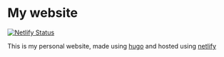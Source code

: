 # My website

[![Netlify Status](https://api.netlify.com/api/v1/badges/ea0ca303-6642-4f2f-bce7-0ca85b2dcb8c/deploy-status)](https://app.netlify.com/sites/harshv5094/deploys)

This is my personal website, made using [hugo](https://gohugo.io) and hosted using [netlify](https://netlify.app)
